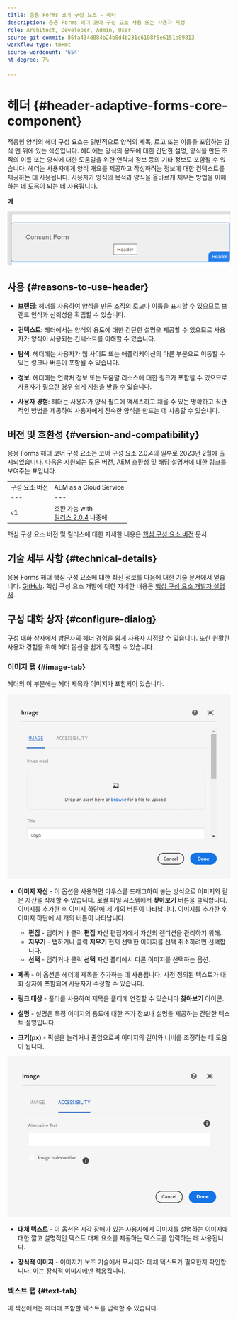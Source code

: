 ```yaml
---
title: 응용 Forms 코어 구성 요소 - 헤더
description: 응용 Forms 헤더 코어 구성 요소 사용 또는 사용자 지정
role: Architect, Developer, Admin, User
source-git-commit: 86fa434d884b24b8d4b231c6108f5e6151a89813
workflow-type: tm+mt
source-wordcount: '654'
ht-degree: 7%

---
```



# 헤더 {#header-adaptive-forms-core-component}

적응형 양식의 헤더 구성 요소는 일반적으로 양식의 제목, 로고 또는 이름을 포함하는 양식 맨 위에 있는 섹션입니다. 헤더에는 양식의 용도에 대한 간단한 설명, 양식을 만든 조직의 이름 또는 양식에 대한 도움말을 위한 연락처 정보 등의 기타 정보도 포함될 수 있습니다. 헤더는 사용자에게 양식 개요를 제공하고 작성하려는 정보에 대한 컨텍스트를 제공하는 데 사용됩니다. 사용자가 양식의 목적과 양식을 올바르게 채우는 방법을 이해하는 데 도움이 되는 데 사용됩니다.

**예**

![](/help/adaptive-forms/assets/header.png)

## 사용 {#reasons-to-use-header}

* **브랜딩**: 헤더를 사용하여 양식을 만든 조직의 로고나 이름을 표시할 수 있으므로 브랜드 인식과 신뢰성을 확립할 수 있습니다.

* **컨텍스트**: 헤더에서는 양식의 용도에 대한 간단한 설명을 제공할 수 있으므로 사용자가 양식이 사용되는 컨텍스트를 이해할 수 있습니다.

* **탐색**: 헤더에는 사용자가 웹 사이트 또는 애플리케이션의 다른 부분으로 이동할 수 있는 링크나 버튼이 포함될 수 있습니다.

* **정보**: 헤더에는 연락처 정보 또는 도움말 리소스에 대한 링크가 포함될 수 있으므로 사용자가 필요한 경우 쉽게 지원을 받을 수 있습니다.

* **사용자 경험**: 헤더는 사용자가 양식 필드에 액세스하고 채울 수 있는 명확하고 직관적인 방법을 제공하여 사용자에게 친숙한 양식을 만드는 데 사용할 수 있습니다.

## 버전 및 호환성 {#version-and-compatibility}

응용 Forms 헤더 코어 구성 요소는 코어 구성 요소 2.0.4의 일부로 2023년 2월에 출시되었습니다. 다음은 지원되는 모든 버전, AEM 호환성 및 해당 설명서에 대한 링크를 보여주는 표입니다.

|  |  |
|---|---|
| 구성 요소 버전 | AEM as a Cloud Service |
| --- | --- |
| v1 | 호환 가능 with<br>[릴리스 2.0.4](/help/versions.md) 나중에 | 호환 가능 | 호환 가능 |
핵심 구성 요소 버전 및 릴리스에 대한 자세한 내용은 [핵심 구성 요소 버전](/help/versions.md) 문서.


<!-- ## Sample Component Output {#sample-component-output}

To experience the Accordion Component as well as see examples of its configuration options as well as HTML and JSON output, visit the [Component Library](https://adobe.com/go/aem_cmp_library_accordion). -->


## 기술 세부 사항 {#technical-details}

응용 Forms 헤더 핵심 구성 요소에 대한 최신 정보를 다음에 대한 기술 문서에서 얻습니다. [GitHub](https://github.com/adobe/aem-core-forms-components/tree/master/ui.af.apps/src/main/content/jcr_root/apps/core/fd/components/form/pageheader/v1/pageheader). 핵심 구성 요소 개발에 대한 자세한 내용은 [핵심 구성 요소 개발자 설명서](/help/developing/overview.md).

## 구성 대화 상자 {#configure-dialog}

구성 대화 상자에서 방문자의 헤더 경험을 쉽게 사용자 지정할 수 있습니다. 또한 원활한 사용자 경험을 위해 헤더 옵션을 쉽게 정의할 수 있습니다.

### 이미지 탭 {#image-tab}

헤더의 이 부분에는 헤더 제목과 이미지가 포함되어 있습니다.

![Imagetab](/help/adaptive-forms/assets/header_image.png)

* **이미지 자산** - 이 옵션을 사용하면 마우스를 드래그하여 놓는 방식으로 이미지와 같은 자산을 삭제할 수 있습니다. 로컬 파일 시스템에서 **찾아보기** 버튼을 클릭합니다. 이미지를 추가한 후 이미지 하단에 세 개의 버튼이 나타납니다. 이미지를 추가한 후 이미지 하단에 세 개의 버튼이 나타납니다.
   * **편집** - 탭하거나 클릭 **편집** 자산 편집기에서 자산의 렌디션을 관리하기 위해.
   * **지우기** - 탭하거나 클릭 **지우기** 현재 선택한 이미지를 선택 취소하려면 선택합니다.
   * **선택** - 탭하거나 클릭 **선택**  자산 폴더에서 다른 이미지를 선택하는 옵션.

* **제목** - 이 옵션은 헤더에 제목을 추가하는 데 사용됩니다. 사전 정의된 텍스트가 대화 상자에 포함되며 사용자가 수정할 수 있습니다.
* **링크 대상** - 폴더를 사용하여 제목을 폴더에 연결할 수 있습니다 **찾아보기** 아이콘.
* **설명** - 설명은 특정 이미지의 용도에 대한 추가 정보나 설명을 제공하는 간단한 텍스트 설명입니다.
* **크기(px)** - 픽셀을 늘리거나 줄임으로써 이미지의 길이와 너비를 조정하는 데 도움이 됩니다.

![accessibilitytab](/help/adaptive-forms/assets/header_accessibility.png)

* **대체 텍스트** - 이 옵션은 시각 장애가 있는 사용자에게 이미지를 설명하는 이미지에 대한 짧고 설명적인 텍스트 대체 요소를 제공하는 텍스트를 입력하는 데 사용됩니다.

* **장식적 이미지** - 이미지가 보조 기술에서 무시되어 대체 텍스트가 필요한지 확인합니다. 이는 장식적 이미지에만 적용됩니다.

### 텍스트 탭 {#text-tab}

이 섹션에서는 헤더에 포함할 텍스트를 입력할 수 있습니다.



